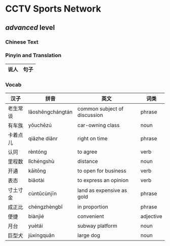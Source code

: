 # CCTV Sports Network
## *advanced* level

### Chinese Text


### Pinyin and Translation
|说人|句子|
|----|----|
### Vocab
|汉子|拼音|英文|词类|
|----|----|----|----|
|老生常谈|lǎoshēngchángtán|common subject of discussion|phrase|
|有车族|yǒuchēzú|car-owning class|noun|
|卡着点儿|qiǎzhe diǎnr|right on time|phrase|
|认同|rèntóng|to agree|verb|
|里程数|lǐchéngshù|distance|noun|
|开通|kāitōng|to open for business|verb|
|表态|biǎotài|to express an opinion|verb|
|寸土寸金|cùntǔcùnjīn|land as expensive as gold|phrase|
|成正比|chéngzhèngbǐ|in proportion|phrase|
|便捷|biànjié|convenient|adjective|
|月台|yuètái|subway platform|noun|
|巨型犬|jùxíngquǎn|large dog|noun|